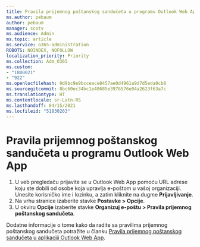 ```yaml
---
title: Pravila prijemnog poštanskog sandučeta u programu Outlook Web App
ms.author: pebaum
author: pebaum
manager: scotv
ms.audience: Admin
ms.topic: article
ms.service: o365-administration
ROBOTS: NOINDEX, NOFOLLOW
localization_priority: Priority
ms.collection: Adm_O365
ms.custom:
- "1800021"
- "922"
ms.openlocfilehash: 9d9bc9e9bcceace8457ae0d4961a9d7d5eda0cb8
ms.sourcegitcommit: 8bc60ec34bc1e40685e3976576e04a2623f63a7c
ms.translationtype: HT
ms.contentlocale: sr-Latn-RS
ms.lasthandoff: 04/15/2021
ms.locfileid: "51830263"
---
```

# <a name="inbox-rules-in-outlook-web-app"></a>Pravila prijemnog poštanskog sandučeta u programu Outlook Web App

1. U veb pregledaču prijavite se u Outlook Web App pomoću URL adrese koju ste dobili od osobe koja upravlja e-poštom u vašoj organizaciji. Unesite korisničko ime i lozinku, a zatim kliknite na dugme **Prijavljivanje**.
2. Na vrhu stranice izaberite stavke **Postavke > Opcije**.
3. U okviru **Opcije** izaberite stavke **Organizuj e-poštu > Pravila prijemnog poštanskog sandučeta**.

Dodatne informacije o tome kako da radite sa pravilima prijemnog poštanskog sandučeta potražite u članku [Pravila prijemnog poštanskog sandučeta u aplikaciji Outlook Web App](https://support.office.com/article/inbox-rules-in-outlook-web-app-edea3d17-00c9-434b-b9b7-26ee8d9f5622).
